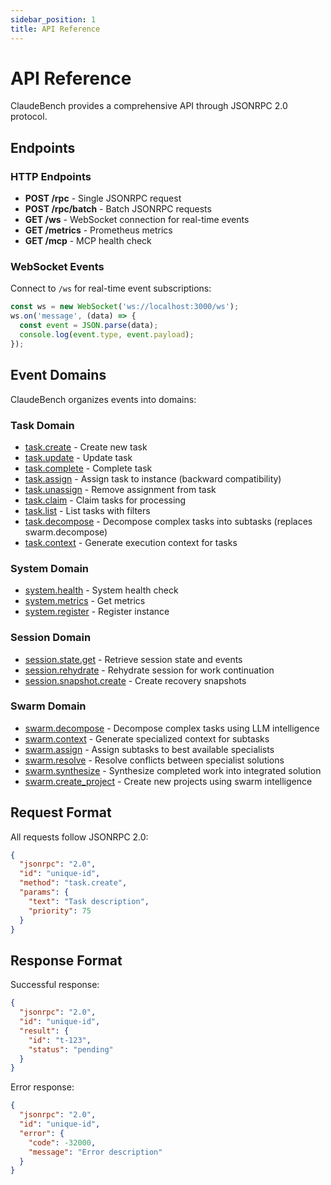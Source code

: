 ```yaml
---
sidebar_position: 1
title: API Reference
---
```


# API Reference

ClaudeBench provides a comprehensive API through JSONRPC 2.0 protocol.

## Endpoints

### HTTP Endpoints

- **POST /rpc** - Single JSONRPC request
- **POST /rpc/batch** - Batch JSONRPC requests
- **GET /ws** - WebSocket connection for real-time events
- **GET /metrics** - Prometheus metrics
- **GET /mcp** - MCP health check

### WebSocket Events

Connect to `/ws` for real-time event subscriptions:

```javascript
const ws = new WebSocket('ws://localhost:3000/ws');
ws.on('message', (data) => {
  const event = JSON.parse(data);
  console.log(event.type, event.payload);
});
```

## Event Domains

ClaudeBench organizes events into domains:

### Task Domain
- [task.create](./task/create) - Create new task
- [task.update](./task/update) - Update task
- [task.complete](./task/complete) - Complete task
- [task.assign](./task/assign) - Assign task to instance (backward compatibility)
- [task.unassign](./task/unassign) - Remove assignment from task
- [task.claim](./task/claim) - Claim tasks for processing
- [task.list](./task/list) - List tasks with filters
- [task.decompose](./task/decompose) - Decompose complex tasks into subtasks (replaces swarm.decompose)
- [task.context](./task/context) - Generate execution context for tasks

### System Domain
- [system.health](./system/health) - System health check
- [system.metrics](./system/metrics) - Get metrics
- [system.register](./system/register) - Register instance

### Session Domain
- [session.state.get](./session/state_get) - Retrieve session state and events
- [session.rehydrate](./session/rehydrate) - Rehydrate session for work continuation
- [session.snapshot.create](./session/snapshot_create) - Create recovery snapshots

### Swarm Domain
- [swarm.decompose](./swarm/decompose) - Decompose complex tasks using LLM intelligence
- [swarm.context](./swarm/context) - Generate specialized context for subtasks
- [swarm.assign](./swarm/assign) - Assign subtasks to best available specialists  
- [swarm.resolve](./swarm/resolve) - Resolve conflicts between specialist solutions
- [swarm.synthesize](./swarm/synthesize) - Synthesize completed work into integrated solution
- [swarm.create_project](./swarm/create_project) - Create new projects using swarm intelligence

## Request Format

All requests follow JSONRPC 2.0:

```json
{
  "jsonrpc": "2.0",
  "id": "unique-id",
  "method": "task.create",
  "params": {
    "text": "Task description",
    "priority": 75
  }
}
```

## Response Format

Successful response:

```json
{
  "jsonrpc": "2.0",
  "id": "unique-id",
  "result": {
    "id": "t-123",
    "status": "pending"
  }
}
```

Error response:

```json
{
  "jsonrpc": "2.0",
  "id": "unique-id",
  "error": {
    "code": -32000,
    "message": "Error description"
  }
}
```
